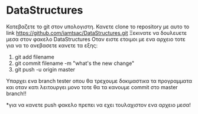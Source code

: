# DataStructures

Κατεβαζετε το git στον υπολογιστη.
Κανετε clone το repository με αυτο το link https://github.com/iamtsac/DataStructures.git
Ξεκινατε να δουλευετε μεσα στον φακελο DataStructures
Οταν ειστε ετοιμοι με ενα αρχειο τοτε για να το ανεβασετε κανετε τα εξης:
  1) git add  filename
  2) git commit filename -m "what's the new change"
  3) git push -u origin master

Υπαρχει ενα branch tester οπου θα τρεχουμε δοκιμαστικα τα προγραμματα και οταν κατι λειτουργει μονο τοτε θα τα κανουμε commit στο master branch!!

  *για να κανετε push φακελο πρεπει να εχει τουλαχιστον ενα αρχειο μεσα!
